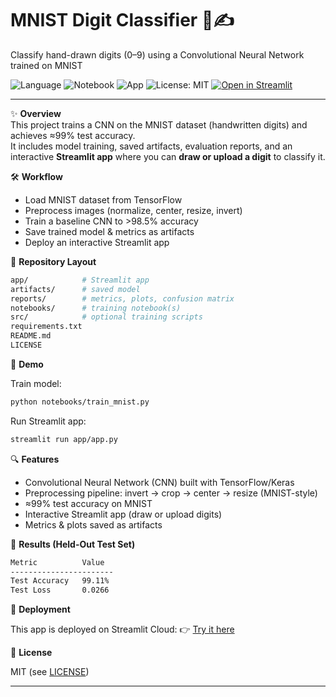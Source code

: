 # MNIST Digit Classifier 🧠✍️  
Classify hand-drawn digits (0–9) using a Convolutional Neural Network trained on MNIST

![Language](https://img.shields.io/badge/language-Python-blue.svg) 
![Notebook](https://img.shields.io/badge/tool-Jupyter-orange.svg) 
![App](https://img.shields.io/badge/app-Streamlit-red.svg) 
![License: MIT](https://img.shields.io/badge/License-MIT-green.svg) 
[![Open in Streamlit](https://static.streamlit.io/badges/streamlit_badge_black_white.svg)](https://ai-mnist-tf-noellabuti.streamlit.app)

---

✨ **Overview**  
This project trains a CNN on the MNIST dataset (handwritten digits) and achieves ≈99% test accuracy.  
It includes model training, saved artifacts, evaluation reports, and an interactive **Streamlit app** where you can **draw or upload a digit** to classify it.  

🛠️ **Workflow**  
- Load MNIST dataset from TensorFlow  
- Preprocess images (normalize, center, resize, invert)  
- Train a baseline CNN to >98.5% accuracy  
- Save trained model & metrics as artifacts  
- Deploy an interactive Streamlit app  

📁 **Repository Layout**  
```bash
app/            # Streamlit app
artifacts/      # saved model
reports/        # metrics, plots, confusion matrix
notebooks/      # training notebook(s)
src/            # optional training scripts
requirements.txt
README.md
LICENSE
```

🚦 **Demo**

Train model:

```bash
python notebooks/train_mnist.py
```

Run Streamlit app:
```bash
streamlit run app/app.py
```

🔍 **Features**

- Convolutional Neural Network (CNN) built with TensorFlow/Keras
- Preprocessing pipeline: invert → crop → center → resize (MNIST-style)
- ≈99% test accuracy on MNIST
- Interactive Streamlit app (draw or upload digits)
- Metrics & plots saved as artifacts

🚦 **Results (Held-Out Test Set)**
```bash
Metric          Value
-----------------------
Test Accuracy   99.11%
Test Loss       0.0266
```

🚀 **Deployment**

This app is deployed on Streamlit Cloud:
👉 [Try it here](https://ai-mnist-tf-noellabuti.streamlit.app)  

📜 **License**

MIT (see [LICENSE](LICENSE))

---
